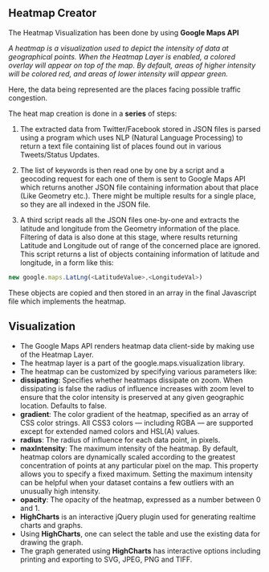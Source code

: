 Heatmap Creator
---------------
The Heatmap Visualization has been done by using **Google Maps API**

*A heatmap is a visualization used to depict the intensity of data at geographical points. When the Heatmap Layer is enabled, a colored overlay will appear on top of the map. By default, areas of higher intensity will be colored red, and areas of lower intensity will appear green.*

Here, the data being represented are the places facing possible traffic congestion.

The heat map creation is done in a **series** of steps:

1. The extracted data from Twitter/Facebook stored in JSON files is parsed using a program which uses NLP (Natural Language Processing) to return a text file containing list of places found out in various Tweets/Status Updates.

2. The list of keywords is then read one by one by a script and a geocoding request for each one of them is sent to Google Maps API which returns another JSON file containing information about that place (Like Geometry etc.). There might be multiple results for a single place, so they are all indexed in the JSON file.

3. A third script reads all the JSON files one-by-one and extracts the latitude and longitude from the Geometry information of the place. Filtering of data is also done at this stage, where results returning Latitude and Longitude out of range of the concerned place are ignored. This script returns a list of objects containing information of latitude and longitude, in a form like this:

```js
new google.maps.LatLng(<LatitudeValue>,<LongitudeVal>)
```
These objects are copied and then stored in an array in the final Javascript file which implements the heatmap.

Visualization
-------------
- The Google Maps API renders heatmap data client-side by making use of the Heatmap Layer.
- The heatmap layer is a part of the google.maps.visualization library.
- The heatmap can be customized by specifying various parameters like:
- **dissipating**: Specifies whether heatmaps dissipate on zoom. When dissipating is false the radius of influence increases with zoom level to ensure that the color intensity is preserved at any given geographic location. Defaults to false.
- **gradient**: The color gradient of the heatmap, specified as an array of CSS color strings. All CSS3 colors — including RGBA — are supported except for extended named colors and HSL(A) values.
- **radius**: The radius of influence for each data point, in pixels.
- **maxIntensity**: The maximum intensity of the heatmap. By default, heatmap colors are dynamically scaled according to the greatest concentration of points at any particular pixel on the map. This property allows you to specify a fixed maximum. Setting the maximum intensity can be helpful when your dataset contains a few outliers with an unusually high intensity.
- **opacity**: The opacity of the heatmap, expressed as a number between 0 and 1.
- **HighCharts** is an interactive jQuery plugin used for generating realtime charts and graphs.
- Using **HighCharts**, one can select the table and use the existing data for drawing the graph.
- The graph generated using **HighCharts** has interactive options including printing and exporting to SVG, JPEG, PNG and TIFF.
